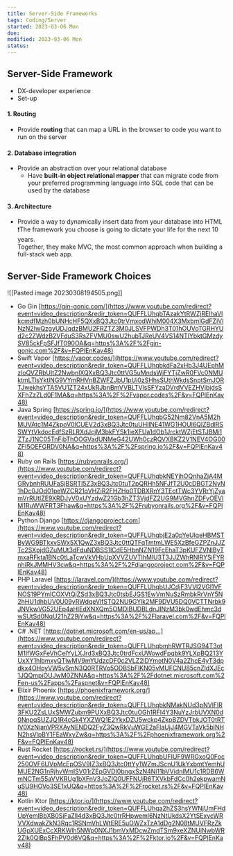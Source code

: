 ```yaml
---
title: Server-Side Frameworks
tags: Coding/Server   
started: 2023-03-06 Mon
due: 
modified: 2023-03-06 Mon
status: 
---
```

## Server-Side Framework
- DX-developer experience
- Set-up
#### 1. Routing
- Provide **routing** that can map a URL in the browser to code you want to run on the server
#### 2. Database integration
- Provide an abstraction over your relational database
	- Have **built-in object relational mapper** that can migrate code from your preferred programming language into SQL code that can be used by the database
#### 3. Architecture
- Provide a way to dynamically insert data from your database into HTML  
❗The framework you choose is going to dictate your life for the next 10 years.  
Together, they make MVC, the most common approach when building a full-stack web app.

## Server-Side Framework Choices
![[Pasted image 20230308194505.png]]
- Go Gin [https://gin-gonic.com/](https://www.youtube.com/redirect?event=video_description&redir_token=QUFFLUhqbTAzakYtRWZjRElhaVlkcmdfMzh0bUNHcHF5QXxBQ3Jtc0trVmxodWhiM004X3MxbmlGdFZiVlNzN2IwQzgyUDJqdzBMU2FRZTZ3M0JLSVFPWDh3T01hOUVoTGRHYUd2c2ZWdzB2VFduS3RsZFVMU0swU2hubTJReUV4VS14NTlYbktGMzdySV85ckFpSFJfT090OA&q=https%3A%2F%2Fgin-gonic.com%2F&v=FQPlEnKav48) 
- Swift Vapor [https://vapor.codes/](https://www.youtube.com/redirect?event=video_description&redir_token=QUFFLUhqbkdFa2xHb3J4UEphMzloQVZRbUltZ2NwbnlXQXxBQ3Jtc0ttVG5uMndsWjFYTjZwR0FVc0NMUktmLTlsYktlNG9VYmRHVnBZWFZJbU1pUi0zSHhsSUthWkdsSnptSmJORTJwekhsYTA5VU1ZT24xUkRJbnBmVVBLTVlsSFYzaDVrdVVEZHVjbjdsSXFhZzZLd0F1MA&q=https%3A%2F%2Fvapor.codes%2F&v=FQPlEnKav48) 
- Java Spring [https://spring.io/](https://www.youtube.com/redirect?event=video_description&redir_token=QUFFLUhqbG52Nm82VnA5M2hMUVAtc1M4ZkpoV0lCUEV2d3xBQ3Jtc0tuUHllNE41WG1HOUl6QlZBdlRSSWYtVkdocEdfSzRLRXdJcjM3bkFYSk1ieXFUa1dOb1JrcktWZjEtSTJBMi1ZTzJ1NC05TnFjbThOOGVadUNMeG42UWh0czRQVXBKZ2V1NEV4OG00ZFI5OEFGRDV0NA&q=https%3A%2F%2Fspring.io%2F&v=FQPlEnKav48) 
- Ruby on Rails [https://rubyonrails.org/](https://www.youtube.com/redirect?event=video_description&redir_token=QUFFLUhqbkNEYjhOQnhaZjA4MGRybnhRUUFaSjBSRTI5Z3xBQ3Jtc0tuT2pQRHh5NFJfT2U0cDBGT2NyN1hDc0JOd01peWZCR21oVHZiR2FHZHo0TDBXRnY3TEotTWc3YVRrYjZyamVrRUtlZE9XRDJyV0xUYzdwZ21Gb3hZT3VjdFZ2UG9MVGhnZDFyOEVIM1RuWWFRT3Fhaw&q=https%3A%2F%2Frubyonrails.org%2F&v=FQPlEnKav48) 
- Python Django [https://djangoproject.com](https://www.youtube.com/redirect?event=video_description&redir_token=QUFFLUhqbjE2a0pYeUlqeHBMSTByWG9BTkxvSWx5X1QwZ3xBQ3Jtc0ttQTFqTmtmLWE5XzBfeGZPZnJJZTc2SXpjdGZuMUt3dFduNDBSS1lCdE5HbnNZN19FcEhaT3pKUFZVNlByTmxaRFkta1BNc0tLaTcwVkVHbUpXVVZUVTlhMlU3T3JJZWhRNlRYSjFYRnhiRkJMMHV3cw&q=https%3A%2F%2Fdjangoproject.com%2F&v=FQPlEnKav48) 
- PHP Laravel [https://laravel.com/](https://www.youtube.com/redirect?event=video_description&redir_token=QUFFLUhqbUJCdjF3VVl2VGl1VFNOS19PYmlCOXVtQjZSd3xBQ3Jtc0tsbEJGS1EwVmNuSzRmbkRrVnY5N2hHU1dhbUV0U09yRWdqeVlfSTQ2NU9GYlk2MF9DVU5DQ0VCTTNrbk9JNVkwVG52UEp4aHlEdXNXQm5OMDlBUDBLdnJINzM3bk0wdEhmc3dwSUtSd0NqU21hZ29jYw&q=https%3A%2F%2Flaravel.com%2F&v=FQPlEnKav48) 
- C# .NET [https://dotnet.microsoft.com/en-us/ap...](https://www.youtube.com/redirect?event=video_description&redir_token=QUFFLUhqbmhRWTRJSG94T3otM1lfWGxFeVhCelYyLXJrd3xBQ3Jtc0trdFcxUWowdFpqbk9YLXpBQ213YUxXY1hlbmxyQTlwMV9mYUdzcDF0c2VLZ2lDYmotN0V4a2ZhcE4yT3dpdkx4OHoyVW5vSmN3Q0RTRVo5ODBSbFlKN05vMUFCNU85cnZldXJEc1JQQmpiOUJwM0ZNNA&q=https%3A%2F%2Fdotnet.microsoft.com%2Fen-us%2Fapps%2Faspnet&v=FQPlEnKav48) 
- Elixir Phoenix [https://phoenixframework.org/](https://www.youtube.com/redirect?event=video_description&redir_token=QUFFLUhqbkNMakNUd3pNVlFlR3FKU2ZsLUxSMWZubm9PUXxBQ3Jtc0tuOGh1RFI4Y3NuYzJrbUVXN0d0NnpqSUZJQ1R4cGk4YXZWQ1E2YkxDZU5wckp4ZkpBZDVTbkJOT0tRTlV0XzNianVPRXAyNENDQ2FyZ3QwRkVuWGE2aFlaUjJ4MGVTaVk5blNHN2hsVlpBY1FEaWxyZw&q=https%3A%2F%2Fphoenixframework.org%2F&v=FQPlEnKav48) 
- Rust Rocket [https://rocket.rs/](https://www.youtube.com/redirect?event=video_description&redir_token=QUFFLUhqbUFIUF9WRGxoQ0Foc250OVF6UVpMcEpOSV9IZ3xBQ3Jtc0ttYy1WZmJScnU1UkYxbmtYemhUMUE2NG1nRjhvWmlSV01rZEpGVDI0bngxSzN4Ni11bVVidnlMU1c1RDB6WmNCTm55aVVKRUg1bXFnV3JoZlQ0UFFNUjR6TXVkbFdCc0h2ekpwamNuSU9HOVo3SE1xUQ&q=https%3A%2F%2Frocket.rs%2F&v=FQPlEnKav48) 
- Kotlin Ktor [https://ktor.io/](https://www.youtube.com/redirect?event=video_description&redir_token=QUFFLUhqa2hZS3hsYWNjUmFHdUpYemlBbXB0SjFaZll4d3xBQ3Jtc0trRHpweml6NzNtUkdsX2YtSExycWRVVXdwakZkN3Rqc1RSNmVhLWtERE5uOWZxTzA1dDg2N08tMUVFRzZkUGpXUExCcXRKWlh5NWp0NXJ1bmVxMDcwZmdTSm9xeXZNUjNwbWR2Zlk0QlBpSFhPV0d6VQ&q=https%3A%2F%2Fktor.io%2F&v=FQPlEnKav48)

